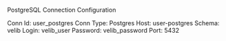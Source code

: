 


PostgreSQL Connection Configuration

Conn Id: user_postgres
Conn Type: Postgres
Host: user-postgres
Schema: velib
Login: velib_user
Password: velib_password
Port: 5432